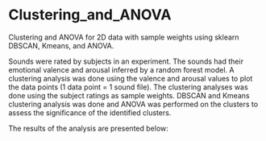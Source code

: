 # Clustering_and_ANOVA
Clustering and ANOVA for 2D data with sample weights using sklearn DBSCAN, Kmeans, and ANOVA.

Sounds were rated by subjects in an experiment. The sounds had their emotional valence and arousal inferred by a random forest model. A clustering analysis was done using the valence and arousal values to plot the data points (1 data point = 1 sound file). The clustering analyses was done using the subject ratings as sample weights. DBSCAN and Kmeans clustering analysis was done and ANOVA was performed on the clusters to assess the significance of the identified clusters.

The results of the analysis are presented below:


